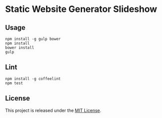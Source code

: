 # Static Website Generator Slideshow

## Usage

```
npm install -g gulp bower
npm install
bower install
gulp
```

## Lint

```
npm install -g coffeelint
npm test
```

## License

This project is released under the [MIT License](http://www.opensource.org/licenses/MIT).

